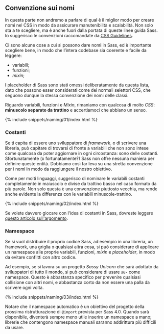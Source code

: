 
## Convenzione sui nomi

In questa parte non andremo a parlare di qual è il miglior modo per creare nomi nel CSS in modo da assicurare manutenibilità e scalabilità. Non solo sta a te scegliere, ma è anche fuori dalla portata di queste linee guida Sass. Io suggerisco le convenzioni raccomandate da [CSS Guidelines](https://cssguidelin.es/#naming-conventions).

Ci sono alcune cose a cui si possono dare nomi in Sass, ed è importante scegliere bene, in modo che l’intera codebase sia coerente e facile da leggere:

* variabili;
* funzioni;
* *mixin*;

I placeholder di Sass sono stati omessi deliberatamente da questa lista, dato che possono esser considerati come dei normali selettori CSS, che seguono dunque la stessa convenzione dei nomi delle classi.

Riguardo variabili, funzioni e *Mixin*, rimaniamo con qualcosa di molto *CSS*: **minuscolo separato da trattino** e accertiamoci che abbiano un senso.

{% include snippets/naming/01/index.html %}

### Costanti

Se ti capita di essere uno sviluppatore di *framework*, o di scrivere una libreria, può capitare di trovarsi di fronte a variabili che non sono intese come qualcosa da poter aggiornare in ogni circostanza: sono delle costanti. Sfortunatamente (o fortunatamente?) Sass non offre nessuna maniera per definire queste entità. Dobbiamo così far leva su una stretta convenzione per i nomi in modo da raggiungere il nostro obiettivo.

Come per molti linguaggi, suggerisco di nominare le variabili costanti completamente in maiuscolo e divise da trattino basso nel caso formato da più parole. Non solo questa è una convenzione piuttosto vecchia, ma rende anche evidente la differenza con le variabili minuscole-trattino.

{% include snippets/naming/02/index.html %}

Se volete davvero giocare con l'idea di costanti in Sass, dovreste leggere [questo articolo sull'argomento](https://www.sitepoint.com/dealing-constants-sass/).

### Namespace

Se si vuol distribuire il proprio codice Sass, ad esempio in una libreria, un framework, una griglia o qualsiasi altra cosa, si può considerare di applicare un namespace alle proprie variabili, funzioni, *mixin* e *placeholder*, in modo da evitare conflitti con altro codice.

Ad esempio, se si lavora su un progetto *Sassy Unicorn* che sarà adottato da sviluppatori di tutto il mondo, si può considerare di usare `su-` come namespace. Questo è abbastanza specifico per prevenire qualsiasi collisione con altri nomi, e abbastanza corto da non essere una palla da scrivere ogni volta.

{% include snippets/naming/03/index.html %}

<div class="note">
  <p>Notare che il namespace automatico è un obiettivo del progetto della prossima ristrutturazione di <code>@import</code> prevista per Sass 4.0. Quando sarà disponibile, diventerà sempre meno utile inserire un namespace a mano; librerie che contengono namespace manuali saranno addirittura più difficili da usare.</p>
</div>
